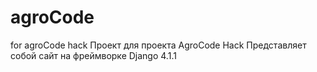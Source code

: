 # agroCode
for agroCode hack
Проект для проекта AgroCode Hack
Представляет собой сайт на фреймворке Django 4.1.1

